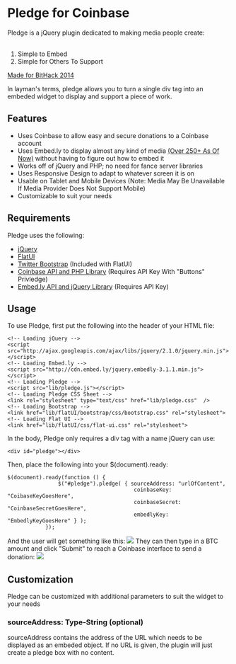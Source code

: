 Pledge for Coinbase
===============

Pledge is a jQuery plugin dedicated to making media people create:<br /><br />
1. Simple to Embed<br />
2. Simple for Others To Support

[Made for BitHack 2014](http://bithackathon.com/)
  
In layman's terms, pledge allows you to turn a single div tag into an embeded widget to display and support a piece of work.
## Features
- Uses Coinbase to allow easy and secure donations to a Coinbase account
- Uses Embed.ly to display almost any kind of media [(Over 250+ As Of Now)](http://embed.ly/embed/features/providers) without having to figure out how to embed it
- Works off of jQuery and PHP; no need for fance server libraries
- Uses Responsive Design to adapt to whatever screen it is on
- Usable on Tablet and Mobile Devices (Note: Media May Be Unavailable If Media Provider Does Not Support Mobile)
- Customizable to suit your needs

## Requirements
Pledge uses the following:
- [jQuery](https://github.com/jquery/jquery)
- [FlatUI](http://designmodo.github.io/Flat-UI/)
- [Twitter Bootstrap](https://github.com/twbs/bootstrap) (Included with FlatUI)
- [Coinbase API and PHP Library](https://github.com/coinbase/coinbase-php) (Requires API Key With "Buttons" Privledge)
- [Embed.ly API and jQuery Library](https://github.com/embedly/embedly-jquery) (Requires API Key)

## Usage
To use Pledge, first put the following into the header of your HTML file:
```
<!-- Loading jQuery -->
<script src="http://ajax.googleapis.com/ajax/libs/jquery/2.1.0/jquery.min.js"></script>
<!-- Loading Embed.ly -->
<script src="http://cdn.embed.ly/jquery.embedly-3.1.1.min.js"></script>
<!-- Loading Pledge -->
<script src="lib/pledge.js"></script>
<!-- Loading Pledge CSS Sheet -->
<link rel="stylesheet" type="text/css" href="lib/pledge.css"  />
<!-- Loading Bootstrap -->
<link href="lib/flatUI/bootstrap/css/bootstrap.css" rel="stylesheet">
<!-- Loading Flat UI -->
<link href="lib/flatUI/css/flat-ui.css" rel="stylesheet">
```
In the body, Pledge only requires a div tag with a name jQuery can use:
```
<div id="pledge"></div>
```
Then, place the following into your $(document).ready:
```
$(document).ready(function () {
				$("#pledge").pledge( { sourceAddress: "urlOfContent",
										coinbaseKey: "CoibaseKeyGoesHere",
										coinbaseSecret: "CoinbaseSecretGoesHere",
										embedlyKey: "EmbedlyKeyGoesHere" } );
			});
```
And the user will get something like this:
![](//screenshots/defaultPlugin.png)
They can then type in a BTC amount and click "Submit" to reach a Coinbase interface to send a donation:
![](//screenshots/defaultPayment.png)
## Customization
Pledge can be customized with additional parameters to suit the widget to your needs
### sourceAddress: Type-String (optional) 
sourceAddress contains the address of the URL which needs to be displayed as an embeded object.  If no URL is given, the plugin will just create a pledge box with no content.
